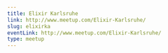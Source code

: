 ```yaml
---
title: Elixir Karlsruhe
link: http://www.meetup.com/Elixir-Karlsruhe/
slug: elixirka
eventLink: http://www.meetup.com/Elixir-Karlsruhe/
type: meetup
---
```

